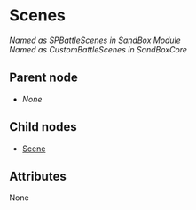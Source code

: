 # Scenes

*Named as SPBattleScenes in SandBox Module*  
*Named as CustomBattleScenes in SandBoxCore*  

## Parent node
- *None*

## Child nodes
- [Scene](Scene)

## Attributes
None